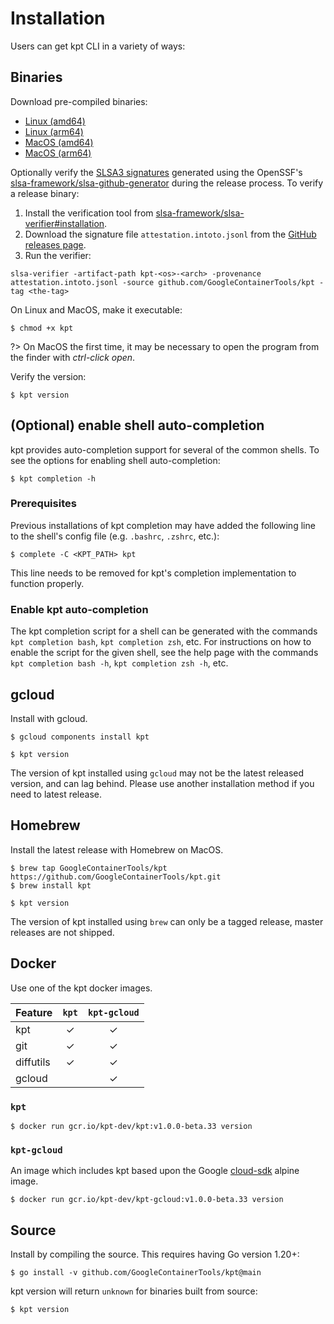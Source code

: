# Installation

Users can get kpt CLI in a variety of ways:

## Binaries

Download pre-compiled binaries:

- [Linux (amd64)][linux-amd64]
- [Linux (arm64)][linux-arm64]
- [MacOS (amd64)][darwin-amd64]
- [MacOS (arm64)][darwin-arm64]

Optionally verify the [SLSA3 signatures](slsa.dev) generated using the OpenSSF's [slsa-framework/slsa-github-generator](https://github.com/slsa-framework/slsa-github-generator) during the release process. To verify a release binary:
1. Install the verification tool from [slsa-framework/slsa-verifier#installation](https://github.com/slsa-framework/slsa-verifier#installation).
2. Download the signature file `attestation.intoto.jsonl` from the [GitHub releases page](https://github.com/GoogleContainerTools/kpt/releases).
3. Run the verifier:
```shell
slsa-verifier -artifact-path kpt-<os>-<arch> -provenance attestation.intoto.jsonl -source github.com/GoogleContainerTools/kpt -tag <the-tag>
```

On Linux and MacOS, make it executable:

```shell
$ chmod +x kpt
```

?> On MacOS the first time, it may be necessary to open the
program from the finder with _ctrl-click open_.

Verify the version:

```shell
$ kpt version
```

## (Optional) enable shell auto-completion

kpt provides auto-completion support for several of the common shells.
To see the options for enabling shell auto-completion:

```shell
$ kpt completion -h
```

### Prerequisites
Previous installations of kpt completion may have added the following line to
the shell's config file (e.g. `.bashrc`, `.zshrc`, etc.):

```shell
$ complete -C <KPT_PATH> kpt
```

This line needs to be removed for kpt's completion implementation to function
properly.

### Enable kpt auto-completion
The kpt completion script for a shell can be generated with the commands
`kpt completion bash`, `kpt completion zsh`, etc.
For instructions on how to enable the script for the given shell, see the help
page with the commands `kpt completion bash -h`, `kpt completion zsh -h`, etc.

## gcloud

Install with gcloud.

```shell
$ gcloud components install kpt
```

```shell
$ kpt version
```

The version of kpt installed using `gcloud` may not be the latest released version, and can lag behind. Please use another installation method if you need to latest release.

## Homebrew

Install the latest release with Homebrew on MacOS.

```shell
$ brew tap GoogleContainerTools/kpt https://github.com/GoogleContainerTools/kpt.git
$ brew install kpt
```

```shell
$ kpt version
```

The version of kpt installed using `brew` can only be a tagged release, master releases are not shipped.

## Docker

Use one of the kpt docker images.

| Feature   | `kpt` | `kpt-gcloud` |
| --------- | :---: | :----------: |
| kpt       |   ✓   |      ✓       |
| git       |   ✓   |      ✓       |
| diffutils |   ✓   |      ✓       |
| gcloud    |       |      ✓       |

### `kpt`

```shell
$ docker run gcr.io/kpt-dev/kpt:v1.0.0-beta.33 version
```

### `kpt-gcloud`

An image which includes kpt based upon the Google [cloud-sdk] alpine image.

```shell
$ docker run gcr.io/kpt-dev/kpt-gcloud:v1.0.0-beta.33 version
```

## Source

Install by compiling the source. This requires having Go version 1.20+:

```shell
$ go install -v github.com/GoogleContainerTools/kpt@main
```

kpt version will return `unknown` for binaries built from source:

```shell
$ kpt version
```

[gcr.io/kpt-dev/kpt]:
  https://console.cloud.google.com/gcr/images/kpt-dev/GLOBAL/kpt?gcrImageListsize=30
[gcr.io/kpt-dev/kpt-gcloud]:
  https://console.cloud.google.com/gcr/images/kpt-dev/GLOBAL/kpt-gcloud?gcrImageListsize=30
[cloud-sdk]: https://github.com/GoogleCloudPlatform/cloud-sdk-docker
[linux-amd64]:
  https://github.com/GoogleContainerTools/kpt/releases/download/v1.0.0-beta.33/kpt_linux_amd64
[linux-arm64]:
  https://github.com/GoogleContainerTools/kpt/releases/download/v1.0.0-beta.33/kpt_linux_arm64
[darwin-amd64]:
  https://github.com/GoogleContainerTools/kpt/releases/download/v1.0.0-beta.33/kpt_darwin_amd64
[darwin-arm64]:
  https://github.com/GoogleContainerTools/kpt/releases/download/v1.0.0-beta.33/kpt_darwin_arm64
[migration guide]: /installation/migration
[bash-completion]: https://github.com/scop/bash-completion#installation
